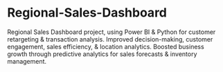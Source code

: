 # Regional-Sales-Dashboard
 Regional Sales Dashboard project, using Power BI &amp; Python for customer retargeting &amp; transaction analysis. Improved decision-making, customer engagement, sales efficiency, &amp; location analytics. Boosted business growth through predictive analytics for sales forecasts &amp; inventory management.
